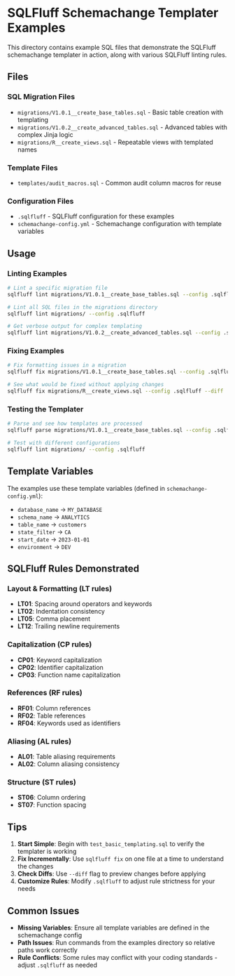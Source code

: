 # SQLFluff Schemachange Templater Examples

This directory contains example SQL files that demonstrate the SQLFluff schemachange templater in action, along with various SQLFluff linting rules.

## Files

### SQL Migration Files
- `migrations/V1.0.1__create_base_tables.sql` - Basic table creation with templating
- `migrations/V1.0.2__create_advanced_tables.sql` - Advanced tables with complex Jinja logic
- `migrations/R__create_views.sql` - Repeatable views with templated names

### Template Files
- `templates/audit_macros.sql` - Common audit column macros for reuse

### Configuration Files
- `.sqlfluff` - SQLFluff configuration for these examples
- `schemachange-config.yml` - Schemachange configuration with template variables

## Usage

### Linting Examples
```bash
# Lint a specific migration file
sqlfluff lint migrations/V1.0.1__create_base_tables.sql --config .sqlfluff

# Lint all SQL files in the migrations directory
sqlfluff lint migrations/ --config .sqlfluff

# Get verbose output for complex templating
sqlfluff lint migrations/V1.0.2__create_advanced_tables.sql --config .sqlfluff -v
```

### Fixing Examples
```bash
# Fix formatting issues in a migration
sqlfluff fix migrations/V1.0.1__create_base_tables.sql --config .sqlfluff

# See what would be fixed without applying changes
sqlfluff fix migrations/R__create_views.sql --config .sqlfluff --diff
```

### Testing the Templater
```bash
# Parse and see how templates are processed
sqlfluff parse migrations/V1.0.1__create_base_tables.sql --config .sqlfluff

# Test with different configurations
sqlfluff lint migrations/ --config .sqlfluff
```

## Template Variables

The examples use these template variables (defined in `schemachange-config.yml`):

- `database_name` → `MY_DATABASE`
- `schema_name` → `ANALYTICS`
- `table_name` → `customers`
- `state_filter` → `CA`
- `start_date` → `2023-01-01`
- `environment` → `DEV`

## SQLFluff Rules Demonstrated

### Layout & Formatting (LT rules)
- **LT01**: Spacing around operators and keywords
- **LT02**: Indentation consistency
- **LT05**: Comma placement
- **LT12**: Trailing newline requirements

### Capitalization (CP rules)
- **CP01**: Keyword capitalization
- **CP02**: Identifier capitalization
- **CP03**: Function name capitalization

### References (RF rules)
- **RF01**: Column references
- **RF02**: Table references
- **RF04**: Keywords used as identifiers

### Aliasing (AL rules)
- **AL01**: Table aliasing requirements
- **AL02**: Column aliasing consistency

### Structure (ST rules)
- **ST06**: Column ordering
- **ST07**: Function spacing

## Tips

1. **Start Simple**: Begin with `test_basic_templating.sql` to verify the templater is working
2. **Fix Incrementally**: Use `sqlfluff fix` on one file at a time to understand the changes
3. **Check Diffs**: Use `--diff` flag to preview changes before applying
4. **Customize Rules**: Modify `.sqlfluff` to adjust rule strictness for your needs

## Common Issues

- **Missing Variables**: Ensure all template variables are defined in the schemachange config
- **Path Issues**: Run commands from the examples directory so relative paths work correctly
- **Rule Conflicts**: Some rules may conflict with your coding standards - adjust `.sqlfluff` as needed
